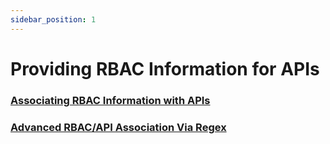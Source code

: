 ```yaml
---
sidebar_position: 1
---
```


# Providing RBAC Information for APIs

### [Associating RBAC Information with APIs](./api-rbac.md)
### [Advanced RBAC/API Association Via Regex](./api-rbac-regex.md)




